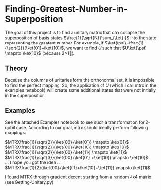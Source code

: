 # Finding-Greatest-Number-in-Superposition

The goal of this project is to find a unitary matrix that can collapse the superposition of basis states $\frac{1}{\sqrt{N}}\sum_i\ket{i}$ into the state representing the greatest number. For example, if $\ket{\psi}=\frac{1}{\sqrt{2}}(\ket{01}+\ket{10})$, we want to find $U$ such that $U\ket{\psi} \mapsto \ket{10}$ (because 2>1🤯).

## Theory 
Because the columns of unitaries form the orthonormal set, it is impossible to find the perfect mapping. So, the application of $U$ (which I call mtrx in the examples notebook) will create some additional states that were not initially in the superposition.

## Examples

See the attached Examples notebook to see such a transformation for 2-qubit case. According to our goal, mtrx should ideally perform following mappings: <br />

$MTRX\frac{1}{\sqrt{2}}(\ket{00}+\ket{01}) \mapsto \ket{01}$ <br />
$MTRX\frac{1}{\sqrt{2}}(\ket{00}+\ket{10}) \mapsto \ket{10}$ <br />
$MTRX\frac{1}{\sqrt{2}}(\ket{00}+\ket{11}) \mapsto \ket{11}$ <br />
$MTRX\frac{1}{\sqrt{3}}(\ket{00}+\ket{01} +\ket{10}) \mapsto \ket{10}$ <br />
... I hope you got the idea ... <br />
$MTRX\frac{1}{2}(\ket{00}+\ket{01}+\ket{10}+\ket{11}) \mapsto \ket{11}$ <br />

I found MTRX through gradient decent starting from a random 4x4 matrix (see Getting-Unitary.py)
